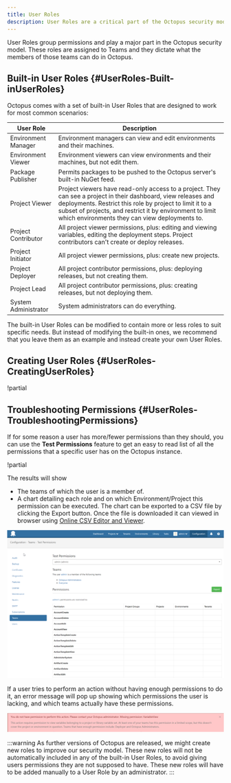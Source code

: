 ```yaml
---
title: User Roles
description: User Roles are a critical part of the Octopus security model whereby they are assigned to Teams and they dictate what the members of those teams can do in Octopus.
---
```


User Roles group permissions and play a major part in the Octopus security model. These roles are assigned to Teams and they dictate what the members of those teams can do in Octopus.

## Built-in User Roles {#UserRoles-Built-inUserRoles}

Octopus comes with a set of built-in User Roles that are designed to work for most common scenarios:

| User Role            | Description                              |
| -------------------- | ---------------------------------------- |
| Environment Manager  | Environment managers can view and edit environments and their machines. |
| Environment Viewer   | Environment viewers can view environments and their machines, but not edit them. |
| Package Publisher    | Permits packages to be pushed to the Octopus server's built-in NuGet feed. |
| Project Viewer       | Project viewers have read-only access to a project. They can see a project in their dashboard, view releases and deployments. Restrict this role by project to limit it to a subset of projects, and restrict it by environment to limit which environments they can view deployments to. |
| Project Contributor  | All project viewer permissions, plus: editing and viewing variables, editing the deployment steps. Project contributors can't create or deploy releases. |
| Project Initiator    | All project viewer permissions, plus: create new projects. |
| Project Deployer     | All project contributor permissions, plus: deploying releases, but not creating them. |
| Project Lead         | All project contributor permissions, plus: creating releases, but not deploying them. |
| System Administrator | System administrators can do everything. |

The built-in User Roles can be modified to contain more or less roles to suit specific needs. But instead of modifying the built-in ones, we recommend that you leave them as an example and instead create your own User Roles.

## Creating User Roles {#UserRoles-CreatingUserRoles}

!partial <creating>

## Troubleshooting Permissions {#UserRoles-TroubleshootingPermissions}

If for some reason a user has more/fewer permissions than they should, you can use the **Test Permissions** feature to get an easy to read list of all the permissions that a specific user has on the Octopus instance.

!partial <testing>

The results will show

- The teams of which the user is a member of.
- A chart detailing each role and on which Environment/Project this permission can be executed. The chart can be exported to a CSV file by clicking the Export button. Once the file is downloaded it can viewed in browser using [Online CSV Editor and Viewer](http://www.convertcsv.com/csv-viewer-editor.htm).

![](test-permissions.png "width=500")

If a user tries to perform an action without having enough permissions to do it, an error message will pop up showing which permissions the user is lacking, and which teams actually have these permissions.

![](no-permissions.png "width=500")

:::warning
As further versions of Octopus are released, we might create new roles to improve our security model. These new roles will not be automatically included in any of the built-in User Roles, to avoid giving users permissions they are not supposed to have. These new roles will have to be added manually to a User Role by an administrator.
:::
